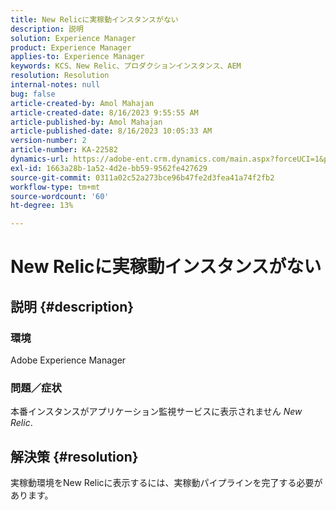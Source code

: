 ```yaml
---
title: New Relicに実稼動インスタンスがない
description: 説明
solution: Experience Manager
product: Experience Manager
applies-to: Experience Manager
keywords: KCS、New Relic、プロダクションインスタンス、AEM
resolution: Resolution
internal-notes: null
bug: false
article-created-by: Amol Mahajan
article-created-date: 8/16/2023 9:55:55 AM
article-published-by: Amol Mahajan
article-published-date: 8/16/2023 10:05:33 AM
version-number: 2
article-number: KA-22582
dynamics-url: https://adobe-ent.crm.dynamics.com/main.aspx?forceUCI=1&pagetype=entityrecord&etn=knowledgearticle&id=73509313-1b3c-ee11-bdf4-6045bd006079
exl-id: 1663a28b-1a52-4d2e-bb59-9562fe427629
source-git-commit: 0311a02c52a273bce96b47fe2d3fea41a74f2fb2
workflow-type: tm+mt
source-wordcount: '60'
ht-degree: 13%

---
```


# New Relicに実稼動インスタンスがない

## 説明 {#description}


### <b>環境</b>

Adobe Experience Manager



### <b>問題／症状</b>

本番インスタンスがアプリケーション監視サービスに表示されません *New Relic*.


## 解決策 {#resolution}


実稼動環境をNew Relicに表示するには、実稼動パイプラインを完了する必要があります。
